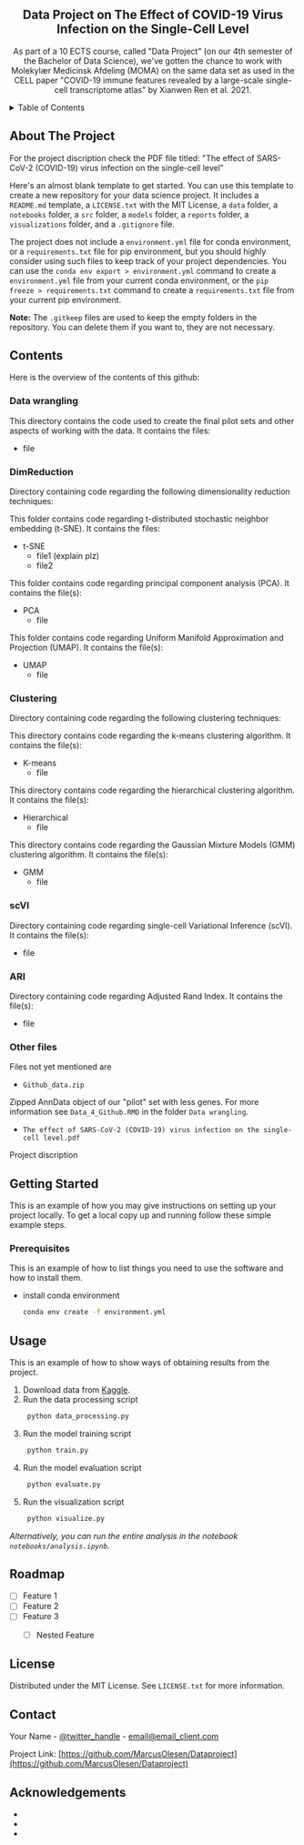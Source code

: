 <h2 align="center">Data Project on The Effect of COVID-19 Virus Infection on the Single-Cell Level</h2>
  <p align="center">
    As part of a 10 ECTS course, called "Data Project" (on our 4th semester of the Bachelor of Data Science), we've gotten the chance to work with Molekylær Medicinsk Afdeling (MOMA) on the same data set as used in the CELL paper "COVID-19 immune features revealed by a large-scale single-cell transcriptome atlas" by Xianwen Ren et al. 2021.
  </p>
</div>



<!-- TABLE OF CONTENTS -->
<details>
  <summary>Table of Contents</summary>
  <ol>
    <li>
      <a href="#about-the-project">About The Project</a>
    </li>
    <li>
      <a href="#Contents">Contents</a>
      <ul>
        <li><a href="#Data wrangling">Data wrangling</a></li>
      </ul>
      <ul>
        <li><a href="#DimReduction">DimReduction</a></li>
      </ul>
      <ul>
        <li><a href="#Clustering">Clustering</a></li>
      </ul>
      <ul>
        <li><a href="#scVI">scVI</a></li>
      </ul>
      <ul>
        <li><a href="#ARI">ARI</a></li>
      </ul>
      <ul>
        <li><a href="#Other files">Other files</a></li>
      </ul>
    </li>
    <li>
      <a href="#getting-started">Getting Started</a>
      <ul>
        <li><a href="#prerequisites">Prerequisites</a></li>
      </ul>
    </li>
    <li><a href="#usage">Usage</a></li>
    <li><a href="#roadmap">Roadmap</a></li>
    <li><a href="#license">License</a></li>
    <li><a href="#contact">Contact</a></li>
    <li><a href="#acknowledgments">Acknowledgements</a></li>
  </ol>
</details>



<!-- ABOUT THE PROJECT -->
## About The Project

For the project discription check the PDF file titled:
"The effect of SARS-CoV-2 (COVID-19) virus infection on the single-cell level"

Here's an almost blank template to get started. You can use this template to create a new repository for your data science project. It includes a `README.md` template, a `LICENSE.txt` with the MIT License, a `data` folder, a `notebooks` folder, a `src` folder, a `models` folder, a `reports` folder, a `visualizations` folder, and a `.gitignore` file.

The project does not include a `environment.yml` file for conda environment, or a `requirements.txt` file for pip environment, but you should highly consider using such files to keep track of your project dependencies. You can use the `conda env export > environment.yml` command to create a `environment.yml` file from your current conda environment, or the `pip freeze > requirements.txt` command to create a `requirements.txt` file from your current pip environment.

**Note:** The `.gitkeep` files are used to keep the empty folders in the repository. You can delete them if you want to, they are not necessary.


<!-- Contents -->
## Contents

Here is the overview of the contents of this github:
### Data wrangling

This directory contains the code used to create the final pilot sets and other aspects of working with the data. It contains the files:
- file
### DimReduction

Directory containing code regarding the following dimensionality reduction techniques:

This folder contains code regarding t-distributed stochastic neighbor embedding (t-SNE). It contains the files:
- t-SNE
  - file1 (explain plz)
  - file2

This folder contains code regarding principal component analysis (PCA). It contains the file(s):
- PCA
  - file

This folder contains code regarding Uniform Manifold Approximation and Projection (UMAP). It contains the file(s):
- UMAP
  - file
### Clustering

Directory containing code regarding the following clustering techniques:

This directory contains code regarding the k-means clustering algorithm. It contains the file(s):
- K-means
  - file 

This directory contains code regarding the hierarchical clustering algorithm. It contains the file(s):
- Hierarchical
  - file

This directory contains code regarding the Gaussian Mixture Models (GMM) clustering algorithm. It contains the file(s):
- GMM
  - file
### scVI

Directory containing code regarding single-cell Variational Inference (scVI). It contains the file(s):
- file
### ARI

Directory containing code regarding Adjusted Rand Index. It contains the file(s):
- file
### Other files

Files not yet mentioned are
- `Github_data.zip`

Zipped AnnData object of our "pilot" set with less genes. For more information see `Data_4_Github.RMD` in the folder `Data wrangling`.
- `The effect of SARS-CoV-2 (COVID-19) virus infection on the single-cell level.pdf` 

Project discription

<!-- GETTING STARTED -->
## Getting Started

This is an example of how you may give instructions on setting up your project locally.
To get a local copy up and running follow these simple example steps.

### Prerequisites

This is an example of how to list things you need to use the software and how to install them.
* install conda environment
  ```sh
  conda env create -f environment.yml
  ```


<!-- USAGE EXAMPLES -->
## Usage

This is an example of how to show ways of obtaining results from the project.

1. Download data from [Kaggle](https://www.kaggle.com/).
2. Run the data processing script
   ```sh
    python data_processing.py
   ```
3. Run the model training script
   ```sh
    python train.py
   ```
4. Run the model evaluation script
   ```sh
    python evaluate.py
   ```
5. Run the visualization script
   ```sh
    python visualize.py
   ```
_Alternatively, you can run the entire analysis in the notebook `notebooks/analysis.ipynb`._



<!-- ROADMAP -->
## Roadmap

- [ ] Feature 1
- [ ] Feature 2
- [ ] Feature 3
    - [ ] Nested Feature



<!-- LICENSE -->
## License

Distributed under the MIT License. See `LICENSE.txt` for more information.



<!-- CONTACT -->
## Contact

Your Name - [@twitter_handle](https://twitter.com/twitter_handle) - email@email_client.com

Project Link: [https://github.com/MarcusOlesen/Dataproject](https://github.com/MarcusOlesen/Dataproject)



<!-- ACKNOWLEDGMENTS -->
## Acknowledgements

* []()
* []()
* []()
